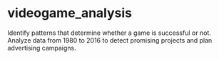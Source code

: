 # videogame_analysis
Identify patterns that determine whether a game is successful or not. Analyze data from 1980 to 2016 to detect promising projects and plan advertising campaigns.
